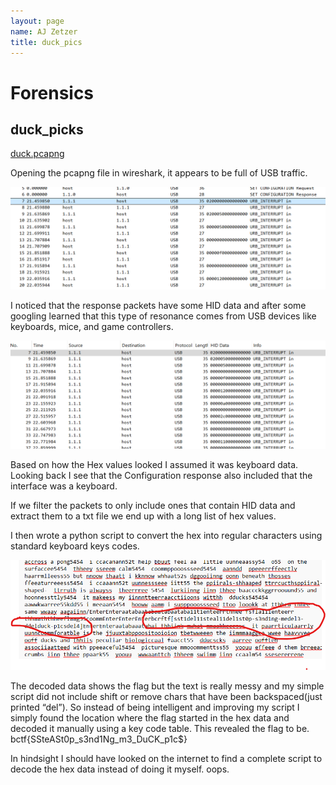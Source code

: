 ```yaml
---
layout: page
name: AJ Zetzer
title: duck_pics
---
```

<h1>Forensics</h1>
<h2>duck_picks</h2>

[duck.pcapng](_chall_files%2Fduck.pcapng)

Opening the pcapng file in wireshark, it appears to be full of USB traffic.


![plot](images/ducks/duck1.png)

I noticed that the response packets have some HID data and after some googling learned that this type of resonance comes from USB devices like keyboards, mice, and game controllers.

![plot](images/ducks/duck2.png)


Based on how the Hex values looked I assumed it was keyboard data. Looking back I see that the Configuration response also included that the interface was a keyboard.

If we filter the packets to only include ones that contain HID data and extract them to a txt file we end up with a long list of hex values.

I then wrote a python script to convert the hex into regular characters using standard keyboard keys codes.

![plot](images/ducks/duck3.png)

The decoded data shows the flag but the text is really messy and my simple script did not include shift or remove chars that have been backspaced(just printed “del”). So instead of being intelligent and improving my script I simply found the location where the flag started in the hex data and decoded it manually using a key code table. This revealed the flag to be.
bctf{SSteASt0p_s3nd1Ng_m3_DuCK_p1c$}

In hindsight I should have looked on the internet to find a complete script to decode the hex data instead of doing it myself. oops.
